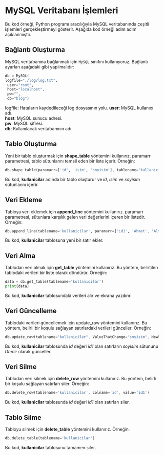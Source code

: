 # MySQL Veritabanı İşlemleri

Bu kod örneği, Python programı aracılığıyla MySQL veritabanında çeşitli işlemleri gerçekleştirmeyi gösterir. Aşağıda kod örneği adım adım açıklanmıştır.

## Bağlantı Oluşturma

MySQL veritabanına bağlanmak için `MySQL` sınıfını kullanıyoruz. Bağlantı ayarları aşağıdaki gibi yapılmalıdır:

```python
db = MySQL(
logfile="./log/log.txt",
 user="root",
 host="localhost",
 pw="",
 db="blog")
```

logfile: Hataların kaydedileceği log dosyasının yolu.
**user**: MySQL kullanıcı adı.<br>
**host**: MySQL sunucu adresi.<br>
**pw**: MySQL şifresi.<br>
**db**: Kullanılacak veritabanının adı.
## Tablo Oluşturma
Yeni bir tablo oluşturmak için **shape_table** yöntemini kullanırız. paramarr parametresi, tablo sütunlarını temsil eden bir liste içerir. Örneğin:

```python
db.shape_table(paramarr=['id', 'isim', 'soyisim'], tablename='kullanicilar')
```
Bu kod, **kullanicilar** adında bir tablo oluşturur ve *id*, *isim* ve *soyisim* sütunlarını içerir.

## Veri Ekleme
Tabloya veri eklemek için **append_line** yöntemini kullanırız. paramarr parametresi, sütunlara karşılık gelen veri değerlerini içeren bir listedir. Örneğin:

```python
db.append_line(tablename='kullanicilar', paramarr=['id1', 'Ahmet', 'Altın'])
```

Bu kod, **kullanicilar** tablosuna yeni bir satır ekler.

## Veri Alma
Tablodan veri almak için **get_table** yöntemini kullanırız. Bu yöntem, belirtilen tablodaki verileri bir liste olarak döndürür. Örneğin:

```python
data = db.get_table(tablename='kullanicilar')
print(data)
```
Bu kod, **kullanicilar** tablosundaki verileri alır ve ekrana yazdırır.

## Veri Güncelleme
Tablodaki verileri güncellemek için update_raw yöntemini kullanırız. Bu yöntem, belirli bir koşulu sağlayan satırlardaki verileri günceller. Örneğin:

```python
db.update_raw(tablename="kullanicilar", ValueThatChange="soyisim", NewValue="Demir", findBy="id", point="id1")
```
Bu kod, **kullanicilar** tablosunda *id* değeri *id1* olan satırların *soyisim* sütununu *Demir* olarak günceller.

## Veri Silme
Tablodan veri silmek için **delete_row** yöntemini kullanırız. Bu yöntem, belirli bir koşulu sağlayan satırları siler. Örneğin:

```python
db.delete_row(tablename='kullanicilar', colname='id', value='id1')
```
Bu kod, **kullanicilar** tablosunda *id* değeri *id1* olan satırları siler.

## Tablo Silme
Tabloyu silmek için **delete_table** yöntemini kullanırız. Örneğin:

```python
db.delete_table(tablename='kullanicilar')
```
Bu kod, **kullanicilar** tablosunu tamamen siler.
